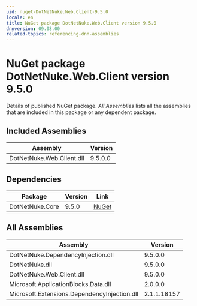 ```yaml
---
uid: nuget-DotNetNuke.Web.Client-9.5.0
locale: en
title: NuGet package DotNetNuke.Web.Client version 9.5.0
dnnversion: 09.08.00
related-topics: referencing-dnn-assemblies
---
```


# NuGet package DotNetNuke.Web.Client version 9.5.0
Details of published NuGet package.
*All Assemblies* lists all the assemblies that are included in this package or any dependent package.

## Included Assemblies

|Assembly|Version|
|---|---|
|DotNetNuke.Web.Client.dll|9.5.0.0|

## Dependencies

|Package|Version|Link|
|---|---|---|
|DotNetNuke.Core|9.5.0|[NuGet](https://www.nuget.org/packages/DotNetNuke.Core/9.5.0)|

## All Assemblies

|Assembly|Version|
|---|---|
|DotNetNuke.DependencyInjection.dll|9.5.0.0|
|DotNetNuke.dll|9.5.0.0|
|DotNetNuke.Web.Client.dll|9.5.0.0|
|Microsoft.ApplicationBlocks.Data.dll|2.0.0.0|
|Microsoft.Extensions.DependencyInjection.dll|2.1.1.18157|

